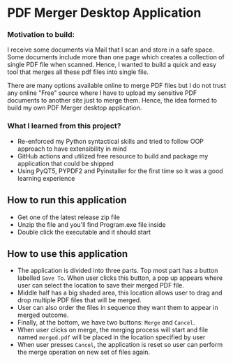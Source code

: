 # PDF Merger Desktop Application

### Motivation to build:
I receive some documents via Mail that I scan and store in a safe space. Some documents include
more than one page which creates a collection of single PDF file when scanned. Hence, I wanted to build
a quick and easy tool that merges all these pdf files into single file.

There are many options available online to merge PDF files but I do not trust any online "Free" source where
I have to upload my sensitive PDF documents to another site just to merge them. Hence, the idea formed to build my own PDF Merger desktop application.

### What I learned from this project?
- Re-enforced my Python syntactical skills and tried to follow OOP approach to have extensibility in mind
- GitHub actions and utilized free resource to build and package my application that could be shipped
- Using PyQT5, PYPDF2 and Pyinstaller for the first time so it was a good learning experience 

## How to run this application
- Get one of the latest release zip file
- Unzip the file and you'll find Program.exe file inside
- Double click the executable and it should start

## How to use this application
- The application is divided into three parts. Top most part has a button labelled `Save To`. When user clicks this button, a pop up appears where user can select the location to save their merged PDF file.
- Middle half has a big shaded area, this location allows user to drag and drop multiple PDF files that will be merged.
- User can also order the files in sequence they want them to appear in merged outcome.
- Finally, at the bottom, we have two buttons: `Merge` and `Cancel`.
- When user clicks on merge, the merging process will start and file named `merged.pdf` will be placed in 
the location specified by user
- When user presses `Cancel`, the application is reset so user can perform the merge operation on new set of files again.
